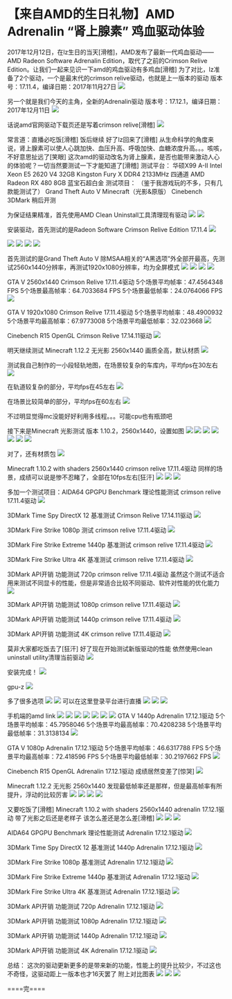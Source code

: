 # 【来自AMD的生日礼物】AMD Adrenalin “肾上腺素” 鸡血驱动体验

2017年12月12日，在lz生日的当天\[滑稽\]，AMD发布了最新一代鸡血驱动——AMD Radeon Software Adrenalin Edition，取代了之前的Crimson Relive Edition。让我们一起来见识一下amd的鸡血驱动有多鸡血\[滑稽\] 为了对比，lz准备了2个驱动，一个是最末代的crimson relive驱动，也就是上一版本的驱动 版本号：17.11.4，编译日期：2017年11月27日 ![](https://wvbarchive.s3-ap-northeast-1.amazonaws.com/5480007730/90566bf531adcbef3313368aa7af2edda2cc9f08.jpg)

另一个就是我们今天的主角，全新的Adrenalin驱动 版本号：17.12.1，编译日期：2017年12月11日 ![](https://wvbarchive.s3-ap-northeast-1.amazonaws.com/5480007730/4c0056accbef76090d2cd11325dda3cc7dd99e08.jpg)

话说amd官网驱动下载页还是写着crimson relive\[滑稽\] ![](https://wvbarchive.s3-ap-northeast-1.amazonaws.com/5480007730/7159acee76094b36ebb55361a8cc7cd98c109d08.jpg)

常言道：直播必吃饭\[滑稽\] 饭后继续 好了lz回来了\[滑稽\] 从生命科学的角度来说，肾上腺素可以使人心跳加快、血压升高、呼吸加快、血糖浓度升高。。。咳咳，不好意思扯远了\[笑眼\] 这次amd的驱动改名为肾上腺素，是否也能带来激动人心的体验呢？一切当然要测试一下才能知道了\[滑稽\] 测试平台： 华硕X99 A-II Intel Xeon E5 2620 V4 32GB Kingston Fury X DDR4 2133MHz 四通道 AMD Radeon RX 480 8GB 蓝宝石超白金 测试项目： （鉴于我游戏玩的不多，只有几款能测试了） Grand Theft Auto V Minecraft（光影&原版） Cinebench 3DMark 稍后开测

为保证结果精准，首先使用AMD Clean Uninstall工具清理现有驱动 ![](https://wvbarchive.s3-ap-northeast-1.amazonaws.com/5480007730/d41a971e3a292df5a9ca0499b7315c6035a87322.jpg) ![](https://wvbarchive.s3-ap-northeast-1.amazonaws.com/5480007730/a529801090ef76c69a6953a79616fdfaad5167fc.jpg)

安装驱动，首先测试的是Radeon Software Crimson Relive Edition 17.11.4 ![](https://wvbarchive.s3-ap-northeast-1.amazonaws.com/5480007730/8be72e550923dd5405050ce4da09b3de9d824839.jpg)

![](https://wvbarchive.s3-ap-northeast-1.amazonaws.com/5480007730/141351d02f2eb938aa0fee7ede628535e7dd6fd5.jpg) ![](https://wvbarchive.s3-ap-northeast-1.amazonaws.com/5480007730/b7c2c8c279310a551b554a78bc4543a98326103a.jpg) ![](https://wvbarchive.s3-ap-northeast-1.amazonaws.com/5480007730/39c56d54b319ebc41d09e2158926cffc1f17163a.jpg) ![](https://wvbarchive.s3-ap-northeast-1.amazonaws.com/5480007730/112ee6ca39dbb6fddbec71aa0224ab18952b37f8.jpg)

首先测试的是Grand Theft Auto V 除MSAA相关的“A黑选项”外全部开最高，先测试2560x1440分辨率，再测试1920x1080分辨率，均为全屏模式 ![](https://wvbarchive.s3-ap-northeast-1.amazonaws.com/5480007730/95cdd1013af33a87e1479196cd5c10385243b50d.jpg) ![](https://wvbarchive.s3-ap-northeast-1.amazonaws.com/5480007730/a6391c889e510fb39df1e11bd233c895d3430c43.jpg) ![](https://wvbarchive.s3-ap-northeast-1.amazonaws.com/5480007730/3b7df9500fb30f24d1727a8fc395d143af4b0343.jpg) ![](https://wvbarchive.s3-ap-northeast-1.amazonaws.com/5480007730/39c56d54b319ebc41f84e0158926cffc1c1716b7.jpg)

GTA V 2560x1440 Crimson Relive 17.11.4驱动 5个场景平均帧率：47.4564348 FPS 5个场景最高帧率：64.7033684 FPS 5个场景最低帧率：24.0764066 FPS ![](https://wvbarchive.s3-ap-northeast-1.amazonaws.com/5480007730/730ee58aa61ea8d3a47ae9889c0a304e271f58d3.jpg)

GTA V 1920x1080 Crimson Relive 17.11.4驱动 5个场景平均帧率：48.4900932 5个场景平均最高帧率：67.9773008 5个场景平均最低帧率：32.023668 ![](https://wvbarchive.s3-ap-northeast-1.amazonaws.com/5480007730/61cbdf0f7bec54e712d48492b2389b504ec26a73.jpg)

Cinebench R15 OpenGL Crimson Relive 17.14.11驱动 ![](https://wvbarchive.s3-ap-northeast-1.amazonaws.com/5480007730/bb06d5109313b07e3758dd8407d7912395dd8c4f.jpg)

明天继续测试 Minecraft 1.12.2 无光影 2560x1440 画质全高，默认材质 ![](https://wvbarchive.s3-ap-northeast-1.amazonaws.com/5480007730/f243b7a30cf431ad56eb52b44036acaf2fdd9873.jpg)

测试我自己制作的一小段轻轨地图，在场景较复杂的车库内，平均fps在30左右 ![](https://wvbarchive.s3-ap-northeast-1.amazonaws.com/5480007730/8861b642ad4bd1136bfea6bf51afa40f4afb0504.jpg)

在轨道较复杂的部分，平均fps在45左右 ![](https://wvbarchive.s3-ap-northeast-1.amazonaws.com/5480007730/c2f63daea40f4bfbe6b98fd9084f78f0f53618c2.jpg)

在场景比较简单的部分，平均fps在60左右 ![](https://wvbarchive.s3-ap-northeast-1.amazonaws.com/5480007730/fcc53b6134a85edf4512efae42540923df547592.jpg)

不过明显觉得mc没能好好利用多线程。。。可能cpu也有瓶颈吧

接下来是Minecraft 光影测试 版本 1.10.2，2560x1440，设置如图 ![](https://wvbarchive.s3-ap-northeast-1.amazonaws.com/5480007730/4e007cd4ad6eddc451f2a77632dbb6fd5366331e.jpg) ![](https://wvbarchive.s3-ap-northeast-1.amazonaws.com/5480007730/f243b7a30cf431ad50a550b44036acaf2fdd9839.jpg) ![](https://wvbarchive.s3-ap-northeast-1.amazonaws.com/5480007730/90566bf531adcbefea436d8ba7af2edda2cc9f39.jpg) ![](https://wvbarchive.s3-ap-northeast-1.amazonaws.com/5480007730/1c9453a95edf8db10c736fe90223dd54544e74d7.jpg) ![](https://wvbarchive.s3-ap-northeast-1.amazonaws.com/5480007730/66633eef3d6d55fbecc165ab66224f4a21a4dd29.jpg) ![](https://wvbarchive.s3-ap-northeast-1.amazonaws.com/5480007730/f6f45df23a87e950b210e0e11b385343faf2b429.jpg) ![](https://wvbarchive.s3-ap-northeast-1.amazonaws.com/5480007730/a9a4522bc65c1038d979dd4fb9119313b17e8929.jpg)

对了，还有材质包 ![](https://wvbarchive.s3-ap-northeast-1.amazonaws.com/5480007730/9da0314f9258d1097ee4bb3fda58ccbf6d814d29.jpg)

Minecraft 1.10.2 with shaders 2560x1440 crimson relive 17.11.4驱动 同样的场景，成绩可以说是惨不忍睹了，全部在10fps左右\[狂汗\] ![](https://wvbarchive.s3-ap-northeast-1.amazonaws.com/5480007730/746f643a5bb5c9ea69551c6ede39b60038f3b38a.jpg) ![](https://wvbarchive.s3-ap-northeast-1.amazonaws.com/5480007730/65ebf2cbd1c8a78616d155836c09c93d72cf50bd.jpg) ![](https://wvbarchive.s3-ap-northeast-1.amazonaws.com/5480007730/38049037afc3793114c999a4e0c4b74541a9118a.jpg)

多加一个测试项目：AIDA64 GPGPU Benchmark 理论性能测试 crimson relive 17.11.4驱动 ![](https://wvbarchive.s3-ap-northeast-1.amazonaws.com/5480007730/512bceed8a1363272e73d9be9a8fa0ec0afac792.jpg)

3DMark Time Spy DirectX 12 基准测试 Crimson Relive 17.14.11驱动 ![](https://wvbarchive.s3-ap-northeast-1.amazonaws.com/5480007730/d1d7f0dca144ad34dd348a0adba20cf433ad85ad.jpg)

3DMark Fire Strike 1080p 测试 crimson relive 17.11.4驱动 ![](https://wvbarchive.s3-ap-northeast-1.amazonaws.com/5480007730/fcc53b6134a85edf229ef6ae42540923dc547526.jpg)

3DMark Fire Strike Extreme 1440p 基准测试 crimson relive 17.11.4驱动 ![](https://wvbarchive.s3-ap-northeast-1.amazonaws.com/5480007730/fa55aa10728b47106fbb8841c8cec3fdfe032398.jpg)

3DMark Fire Strike Ultra 4K 基准测试 crimson relive 17.11.4驱动 ![](https://wvbarchive.s3-ap-northeast-1.amazonaws.com/5480007730/e1b0ca355982b2b7abbc4f493aadcbef77099b15.jpg)

3DMark API开销 功能测试 720p crimson relive 17.11.4驱动 虽然这个测试不适合用来测试不同显卡的性能，但是非常适合比较不同驱动、软件对性能的优化能力 ![](https://wvbarchive.s3-ap-northeast-1.amazonaws.com/5480007730/1292b7170924ab187f7c92ba3efae6cd79890bce.jpg)

3DMark API开销 功能测试 1080p crimson relive 17.11.4驱动 ![](https://wvbarchive.s3-ap-northeast-1.amazonaws.com/5480007730/43bb1ff1f736afc386ad42e8b819ebc4b545128b.jpg)

3DMark API开销 功能测试 1440p crimson relive 17.11.4驱动 ![](https://wvbarchive.s3-ap-northeast-1.amazonaws.com/5480007730/e0186ffb513d2697604c75d05efbb2fb4116d891.jpg)

3DMark API开销 功能测试 4K crimson relive 17.11.4驱动 ![](https://wvbarchive.s3-ap-northeast-1.amazonaws.com/5480007730/8b1b11084b36acaf55dde97177d98d1000e99c77.jpg)

莫非大家都吃饭去了\[狂汗\] 好了现在开始测试新版驱动的性能 依然使用clean uninstall utility清理当前驱动 ![](https://wvbarchive.s3-ap-northeast-1.amazonaws.com/5480007730/6e29c4cd7cd98d10776d6abc2a3fb80e79ec90f3.jpg)

安装完成！ ![](https://wvbarchive.s3-ap-northeast-1.amazonaws.com/5480007730/768ebdb54aed2e73830ce4a18c01a18b85d6fa4f.jpg)

gpu-z ![](https://wvbarchive.s3-ap-northeast-1.amazonaws.com/5480007730/7b33f83cf8dcd10001689aac798b4710bb122fb8.jpg)

多了很多选项 ![](https://wvbarchive.s3-ap-northeast-1.amazonaws.com/5480007730/c2d2a8fd1e178a8241f6132dfd03738dab77e86f.jpg) ![](https://wvbarchive.s3-ap-northeast-1.amazonaws.com/5480007730/d729c645ad345982d656891f07f431adc9ef8450.jpg) 可以在这里登录平台进行直播 ![](https://wvbarchive.s3-ap-northeast-1.amazonaws.com/5480007730/0f36b2638535e5dd9a56ca527dc6a7efcf1b623e.jpg) ![](https://wvbarchive.s3-ap-northeast-1.amazonaws.com/5480007730/7a738e51352ac65c452509fef0f2b21192138a14.jpg) ![](https://wvbarchive.s3-ap-northeast-1.amazonaws.com/5480007730/75dea15d10385343acefe8ac9813b07ecb808814.jpg)

手机端的amd link ![](https://wvbarchive.s3-ap-northeast-1.amazonaws.com/5480007730/75dea15d10385343afa4efac9813b07ec88088cd.jpg) ![](https://wvbarchive.s3-ap-northeast-1.amazonaws.com/5480007730/91fdd4df9c82d15856e9313c8b0a19d8be3e42cd.jpg) ![](https://wvbarchive.s3-ap-northeast-1.amazonaws.com/5480007730/512bceed8a1363277f40aabe9a8fa0ec0afac787.jpg) ![](https://wvbarchive.s3-ap-northeast-1.amazonaws.com/5480007730/5d616d7a02087bf41f863f64f9d3572c13dfcfce.jpg) ![](https://wvbarchive.s3-ap-northeast-1.amazonaws.com/5480007730/d9d1db305c6034a8d04fd00cc01349540b237687.jpg) ![](https://wvbarchive.s3-ap-northeast-1.amazonaws.com/5480007730/b7c2c8c279310a555f89b679bc4543a980261087.jpg) ![](https://wvbarchive.s3-ap-northeast-1.amazonaws.com/5480007730/23d305d1f703918f807d55475a3d26975beec480.jpg) GTA V 1440p Adrenalin 17.12.1驱动 5个场景平均帧率：45.7958046 5个场景平均最高帧率：70.4208238 5个场景平均最低帧率：31.3138134 ![](https://wvbarchive.s3-ap-northeast-1.amazonaws.com/5480007730/e71ba91a9d16fdfadb5a9963bf8f8c5495ee7b7a.jpg)

GTA V 1080p Adrenalin 17.12.1驱动 5个场景平均帧率：46.6317788 FPS 5个场景平均最高帧率：72.418596 FPS 5个场景平均最低帧率：30.2197662 FPS ![](https://wvbarchive.s3-ap-northeast-1.amazonaws.com/5480007730/66633eef3d6d55fbabc228ab66224f4a21a4dd28.jpg)

Cinebench R15 OpenGL Adrenalin 17.12.1驱动 成绩居然变差了\[惊哭\] ![](https://wvbarchive.s3-ap-northeast-1.amazonaws.com/5480007730/43bb1ff1f736afc3a07764e8b819ebc4b645123d.jpg)

Minecraft 1.12.2 无光影 2560x1440 发现最低帧率还是那样，但是最高帧率有所提升，浮动的比较厉害 ![](https://wvbarchive.s3-ap-northeast-1.amazonaws.com/5480007730/b32ad38e8c5494ee82664b9426f5e0fe9b257ee8.jpg) ![](https://wvbarchive.s3-ap-northeast-1.amazonaws.com/5480007730/f08aad8165380cd7d67ce660aa44ad345b8281d6.jpg) ![](https://wvbarchive.s3-ap-northeast-1.amazonaws.com/5480007730/d41a971e3a292df595a1e898b7315c6036a873d6.jpg) ![](https://wvbarchive.s3-ap-northeast-1.amazonaws.com/5480007730/75dea15d10385343bb4ac3ac9813b07ec88088af.jpg)

又要吃饭了\[滑稽\] Minecraft 1.10.2 with shaders 2560x1440 adrenalin 17.12.1驱动 带了光影之后还是老样子 该怎么差还是怎么差\[滑稽\] ![](https://wvbarchive.s3-ap-northeast-1.amazonaws.com/5480007730/c760c3c37d1ed21ba9276068a66eddc453da3f42.jpg) ![](https://wvbarchive.s3-ap-northeast-1.amazonaws.com/5480007730/42fc1cf50ad162d90b032c911adfa9ec8813cd40.jpg) ![](https://wvbarchive.s3-ap-northeast-1.amazonaws.com/5480007730/68cc7831e924b899599d37b565061d95087bf694.jpg)

AIDA64 GPGPU Benchmark 理论性能测试 Adrenalin 17.12.1驱动 ![](https://wvbarchive.s3-ap-northeast-1.amazonaws.com/5480007730/9596e234e5dde711cae6087bacefce1b9c166178.jpg)

3DMark Time Spy DirectX 12 基准测试 1440p Adrenalin 17.12.1驱动 ![](https://wvbarchive.s3-ap-northeast-1.amazonaws.com/5480007730/7a738e51352ac65c3fc7d3fef0f2b21191138a76.jpg)

3DMark Fire Strike 1080p 基准测试 Adrenalin 17.12.1驱动 ![](https://wvbarchive.s3-ap-northeast-1.amazonaws.com/5480007730/7a738e51352ac65c3c06d0fef0f2b21192138a35.jpg)

3DMark Fire Strike Extreme 1440p 基准测试 Adrenalin 17.12.1驱动 ![](https://wvbarchive.s3-ap-northeast-1.amazonaws.com/5480007730/6e29c4cd7cd98d10453ebcbc2a3fb80e79ec904e.jpg)

3DMark Fire Strike Ultra 4K 基准测试 Adrenalin 17.12.1驱动 ![](https://wvbarchive.s3-ap-northeast-1.amazonaws.com/5480007730/0a649102738da977f7d43ba6bb51f8198418e3be.jpg)

3DMark API开销 功能测试 720p Adrenalin 17.12.1驱动 ![](https://wvbarchive.s3-ap-northeast-1.amazonaws.com/5480007730/d17bc7ed08fa513dd0acd353366d55fbb3fbd92b.jpg)

3DMark API开销 功能测试 1080p Adrenalin 17.12.1驱动 ![](https://wvbarchive.s3-ap-northeast-1.amazonaws.com/5480007730/91acabbe6c81800a760f3783ba3533fa808b474e.jpg)

3DMark API开销 功能测试 1440p Adrenalin 17.12.1驱动 ![](https://wvbarchive.s3-ap-northeast-1.amazonaws.com/5480007730/e1b0ca355982b2b7e1c381493aadcbef74099bd0.jpg)

3DMark API开销 功能测试 4K Adrenalin 17.12.1驱动 ![](https://wvbarchive.s3-ap-northeast-1.amazonaws.com/5480007730/49d0cc19972bd4079725687070899e510db30956.jpg)

总结： 这次的驱动更新更多的是带来新的功能，性能上的提升比较少，不过这也不奇怪，这驱动距上一版本也才16天罢了 附上对比图表 ![](https://wvbarchive.s3-ap-northeast-1.amazonaws.com/5480007730/f243b7a30cf431add7e7d3b44036acaf2fdd987f.jpg) ![](https://wvbarchive.s3-ap-northeast-1.amazonaws.com/5480007730/6e87ecd5b31c87011ccc226b2c7f9e2f0608ff3f.jpg) ![](https://wvbarchive.s3-ap-northeast-1.amazonaws.com/5480007730/c7f5c68a87d6277f5e68a2b523381f30e824fc3f.jpg)

====完====


